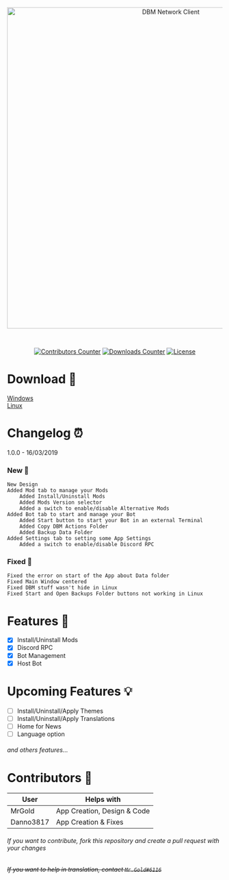 <div align="center">
  <br />
  <p>
    <a href="https://github.com/Discord-Bot-Maker-Mods/DBM-Network-Client"><img src="https://cdn.discordapp.com/attachments/485742173036216337/556246092602409006/banner.png" width="750" alt="DBM Network Client" /></a>
  </p>
  <br />
  <p>
    <a href=""><img src="https://img.shields.io/github/contributors/Discord-Bot-Maker-Mods/DBM-Network-Client.svg" alt="Contributors Counter" /></a>
    <a href=""><img src="https://img.shields.io/github/downloads/Discord-Bot-Maker-Mods/DBM-Network-Client/total.svg" alt="Downloads Counter" /></a>
    <a href=""><img src="https://img.shields.io/github/license/Discord-Bot-Maker-Mods/DBM-Network-Client.svg" alt="License" /></a>
</div>

# Download 📂
[Windows](https://github.com/Discord-Bot-Maker-Mods/DBM-Network-Client/releases/download/v1.0.0/dbm-network-client-setup-1.0.0.exe)<br>
[Linux](https://github.com/Discord-Bot-Maker-Mods/DBM-Network-Client/releases/download/v1.0.0/dbm-network-client-1.0.0-x86_64.AppImage)

# Changelog ⏰
1.0.0 - 16/03/2019
### New 🎉
```
New Design
Added Mod tab to manage your Mods
    Added Install/Uninstall Mods
    Added Mods Version selector
    Added a switch to enable/disable Alternative Mods
Added Bot tab to start and manage your Bot
    Added Start button to start your Bot in an external Terminal
    Added Copy DBM Actions Folder
    Added Backup Data Folder
Added Settings tab to setting some App Settings
    Added a switch to enable/disable Discord RPC
```

### Fixed 📌
```
Fixed the error on start of the App about Data folder
Fixed Main Window centered
Fixed DBM stuff wasn't hide in Linux
Fixed Start and Open Backups Folder buttons not working in Linux
```

# Features 📃
- [x] Install/Uninstall Mods<br>
- [x] Discord RPC
- [x] Bot Management<br>
- [x] Host Bot

# Upcoming Features 💡
- [ ] Install/Uninstall/Apply Themes<br>
- [ ] Install/Uninstall/Apply Translations<br>
- [ ] Home for News<br>
- [ ] Language option<br>
###### and others features...

# Contributors 🤝

| User | Helps with |
|-|-|
|MrGold|App Creation, Design & Code|
|Danno3817|App Creation & Fixes|

###### If you want to contribute, fork this repository and create a pull request with your changes
###### ~~If you want to help in translation, contact `Mr.Gold#6116`~~

